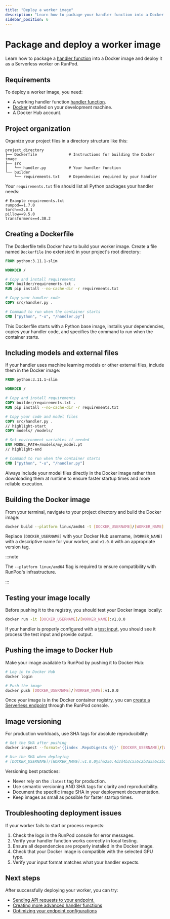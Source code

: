 ```yaml
---
title: "Deploy a worker image"
description: "Learn how to package your handler function into a Docker image for scalable Serverless worker deployment."
sidebar_position: 6
---
```


# Package and deploy a worker image

Learn how to package a [handler function](/serverless/workers/handler-functions) into a Docker image and deploy it as a Serverless worker on RunPod.

## Requirements

To deploy a worker image, you need:

- A working handler function [handler function](/serverless/workers/handler-functions).
- [Docker](https://docs.docker.com/get-started/install/) installed on your development machine.
- A Docker Hub account.

## Project organization

Organize your project files in a directory structure like this:

```
project_directory
├── Dockerfile              # Instructions for building the Docker image
├── src
│   └── handler.py          # Your handler function
└── builder
    └── requirements.txt    # Dependencies required by your handler
```

Your `requirements.txt` file should list all Python packages your handler needs:

```
# Example requirements.txt
runpod==1.7.0
torch==2.0.1
pillow==9.5.0
transformers==4.30.2
```

## Creating a Dockerfile

The Dockerfile tells Docker how to build your worker image. Create a file named `Dockerfile` (no extension) in your project's root directory:

```dockerfile
FROM python:3.11.1-slim

WORKDIR /

# Copy and install requirements
COPY builder/requirements.txt .
RUN pip install --no-cache-dir -r requirements.txt

# Copy your handler code
COPY src/handler.py .

# Command to run when the container starts
CMD ["python", "-u", "/handler.py"]
```

This Dockerfile starts with a Python base image, installs your dependencies, copies your handler code, and specifies the command to run when the container starts.

## Including models and external files

If your handler uses machine learning models or other external files, include them in the Docker image:

```dockerfile
FROM python:3.11.1-slim

WORKDIR /

# Copy and install requirements
COPY builder/requirements.txt .
RUN pip install --no-cache-dir -r requirements.txt

# Copy your code and model files
COPY src/handler.py .
// highlight-start
COPY models/ /models/

# Set environment variables if needed
ENV MODEL_PATH=/models/my_model.pt
// highlight-end

# Command to run when the container starts
CMD ["python", "-u", "/handler.py"]
```

Always include your model files directly in the Docker image rather than downloading them at runtime to ensure faster startup times and more reliable execution.

## Building the Docker image

From your terminal, navigate to your project directory and build the Docker image:

```bash
docker build --platform linux/amd64 -t [DOCKER_USERNAME]/[WORKER_NAME]:v1.0.0 .
```

Replace `[DOCKER_USERNAME]` with your Docker Hub username, `[WORKER_NAME]` with a descriptive name for your worker, and `v1.0.0` with an appropriate version tag.

:::note

The `--platform linux/amd64` flag is required to ensure compatibility with RunPod's infrastructure.

:::

## Testing your image locally

Before pushing it to the registry, you should test your Docker image locally:

```bash
docker run -it [DOCKER_USERNAME]/[WORKER_NAME]:v1.0.0
```

If your handler is properly configured with a [test input](/serverless/workers/handler-functions#local-testing), you should see it process the test input and provide output.

## Pushing the image to Docker Hub

Make your image available to RunPod by pushing it to Docker Hub:

```bash
# Log in to Docker Hub
docker login

# Push the image
docker push [DOCKER_USERNAME]/[WORKER_NAME]:v1.0.0
```

Once your image is in the Docker container registry, you can [create a Serverless endpoint](/serverless/endpoints/manage-endpoints#create-an-endpoint) through the RunPod console.

## Image versioning

For production workloads, use SHA tags for absolute reproducibility:

```bash
# Get the SHA after pushing
docker inspect --format='{{index .RepoDigests 0}}' [DOCKER_USERNAME]/[WORKER_NAME]:v1.0.0

# Use the SHA when deploying
# [DOCKER_USERNAME]/[WORKER_NAME]:v1.0.0@sha256:4d3d4b3c5a5c2b3a5a5c3b2a5a4d2b3a2b3c5a3b2a5d2b3a3b4c3d3b5c3d4a3
```

Versioning best practices:

- Never rely on the `:latest` tag for production.
- Use semantic versioning AND SHA tags for clarity and reproducibility.
- Document the specific image SHA in your deployment documentation.
- Keep images as small as possible for faster startup times.

## Troubleshooting deployment issues

If your worker fails to start or process requests:

1. Check the logs in the RunPod console for error messages.
2. Verify your handler function works correctly in local testing.
3. Ensure all dependencies are properly installed in the Docker image.
4. Check that your Docker image is compatible with the selected GPU type.
5. Verify your input format matches what your handler expects.

## Next steps

After successfully deploying your worker, you can try:

- [Sending API requests to your endpoint.](/serverless/endpoints/send-requests)
- [Creating more advanced handler functions](/serverless/workers/handler-functions)
- [Optimizing your endpoint configurations](/serverless/endpoints/endpoint-configurations)